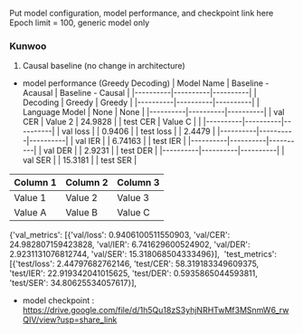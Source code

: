 Put model configuration, model performance, and checkpoint link here
Epoch limit = 100, generic model only


### Kunwoo ###
1. Causal baseline (no change in architecture)
- model performance (Greedy Decoding)
| Model Name | Baseline - Acausal | Baseline - Causal |
|----------|----------|----------|
| Decoding | Greedy | Greedy |
|----------|----------|----------|
| Language Model | None | None |
|----------|----------|----------|
| val CER | Value 2  | 24.9828  |
| test CER | Value C  |  |
|----------|----------|----------|
| val loss |  | 0.9406 |
| test loss |  | 2.4479 |
|----------|----------|----------|
| val IER |  | 6.74163 |
| test IER |
|----------|----------|----------|
| val DER |  | 2.9231 |
| test DER |
|----------|----------|----------|
| val SER |  | 15.3181 |
| test SER |


| Column 1 | Column 2 | Column 3 |
|----------|----------|----------|
| Value 1  | Value 2  | Value 3  |
| Value A  | Value B  | Value C  |



{'val_metrics': [{'val/loss': 0.9406100511550903,
                  'val/CER': 24.982807159423828,
                  'val/IER': 6.741629600524902,
                  'val/DER': 2.9231131076812744,
                  'val/SER': 15.318068504333496}], 
 'test_metrics': [{'test/loss': 2.44797682762146,
                   'test/CER': 58.319183349609375,
                   'test/IER': 22.919342041015625,
                   'test/DER': 0.5935865044593811,
                   'test/SER': 34.80625534057617}],
- model checkpoint : https://drive.google.com/file/d/1h5Qu18zS3yhjNRHTwMf3MSnmW6_rwQIV/view?usp=share_link


